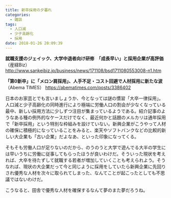 ```yaml
---
title: 新卒採用の夕暮れ
categories:
  - 雑談
tags:
  - 人口減
  - 少子高齢化
  - 採用
date: 2018-01-26 20:09:39
---
```


**就職支援のジェイック、大学中退者向け研修　「成長早い」と採用企業が高評価**（産経Biz）
<http://www.sankeibiz.jp/business/news/171108/bsd1711080553008-n1.htm>

**「第0新卒」に「メロン肩採用」、人手不足・コスト回避で人材採用に新たな波**（Abema TIMES）
<https://abematimes.com/posts/3386402>

日本のお家芸とでも言いましょうか、今となっては謎の慣習「大卒一律採用」。人口減と少子高齢化の同時進行により極端に労働人口の割会が少なくなっている最中、新しい採用方法に少しずつ注目が集まっているようである。紹介記事のようなある種の例外的なケースだけでなく、最近何かと話題のメルカリは通年採用で「新卒採用」という特別な枠組みを設けていない。新興企業がこうやって人材の確保に積極的になっていることをみると、楽天やソフトバンクなどの比較的新しい大企業も「古い企業」だよなあ、といった印象になってくる。

そもそも労働人口が足りないのだから、のうのうと大学で遊んでる大半の学生には早いうちに労働に従事してもらったほうが良いわけだ。そういった現状を考えれば、大卒を待たずして就職する若者が増加していくことも考えられよう。そうなれば、現状の大企業だって今と同じように採用をしていたら新興企業に先回りされ優秀な人材を次々に取られてしまった、なんてことが起こったとしても不思議ではないわけだ。

こうなると、田舎で優秀な人材を確保するなんて夢のまた夢だろうね。
